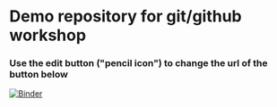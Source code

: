 # Demo repository for git/github workshop

### Use the edit button ("pencil icon") to change the url of the button below

[![Binder](https://mybinder.org/badge_logo.svg)](https://mybinder.org/v2/gh/julesghub/gitdemo.git/master?filepath=demo.ipynb)


